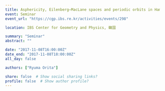 ```yaml
---
title: Asphericity, Eilenberg–MacLane spaces and periodic orbits in Hamiltonian dynamics
event: Seminar
event_url: "https://cgp.ibs.re.kr/activities/events/298"

location: IBS Center for Geometry and Physics, 韓国

summary: "Seminar"
abstract: ""

date: "2017-11-08T16:00:00Z"
date_end: "2017-11-08T18:00:00Z"
all_day: false

authors: ["Ryuma Orita"]

share: false  # Show social sharing links?
profile: false  # Show author profile?
---
```

